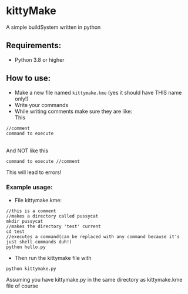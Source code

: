 # kittyMake
A simple buildSystem written in python

## Requirements:
- Python 3.8 or higher

## How to use:
- Make a new file named `kittymake.kme` (yes it should have THIS name only!)
- Write your commands
- While writing comments make sure they are like:
<br>This</br>
```
//comment
command to execute
```
<br> And NOT like this</br>
```
command to execute //comment
```
This will lead to errors!</br>
### Example usage:
- File kittymake.kme:
```
//this is a comment
//makes a directory called pussycat
mkdir pussycat
//makes the directory 'test' current
cd test
//executes a command(can be replaced with any command because it's just shell commands duh!)
python hello.py
```
- Then run the kittymake file with 
```
python kittymake.py
```
Assuming you have kittymake.py in the same directory as kittymake.kme file of course
